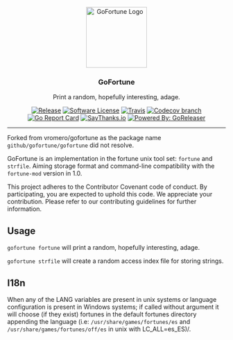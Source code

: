 
<p align="center">
  <img alt="GoFortune Logo" src="https://avatars0.githubusercontent.com/u/29897061?v=3&s=200" height="140" />
  <h3 align="center">GoFortune</h3>
  <p align="center">Print a random, hopefully interesting, adage.</p>
  <p align="center">
    <a href="https://github.com/pcj/gofortune/releases/latest"><img alt="Release" src="https://img.shields.io/github/release/pcj/gofortune.svg?style=flat-square"></a>
    <a href="/LICENSE"><img alt="Software License" src="https://img.shields.io/badge/license-Apache%202-blue.svg?style=flat-square"></a>
    <a href="https://travis-ci.org/pcj/gofortune"><img alt="Travis" src="https://img.shields.io/travis/pcj/gofortune.svg?style=flat-square"></a>
    <a href="https://codecov.io/gh/pcj/gofortune"><img alt="Codecov branch" src="https://img.shields.io/codecov/c/github/pcj/gofortune/master.svg?style=flat-square"></a>
    <a href="https://goreportcard.com/report/github.com/pcj/gofortune"><img alt="Go Report Card" src="https://goreportcard.com/badge/github.com/pcj/gofortune?style=flat-square"></a>
    <a href="https://saythanks.io/to/vromero"><img alt="SayThanks.io" src="https://img.shields.io/badge/SayThanks.io-%E2%98%BC-1EAEDB.svg?style=flat-square"></a>
    <a href="https://github.com/goreleaser"><img alt="Powered By: GoReleaser" src="https://img.shields.io/badge/powered%20by-goreleaser-green.svg?style=flat-square"></a>
  </p>
</p>

---
Forked from vromero/gofortune as the package name `github/gofortune/gofortune` did not resolve.

GoFortune is an implementation in the fortune unix tool set: `fortune` and `strfile`. Aiming storage format and 
command-line    compatibility with the `fortune-mod` version in 1.0.

This project adheres to the Contributor Covenant code of conduct. By participating, you are expected to uphold this code. We appreciate your contribution. Please refer to our contributing guidelines for further information.

## Usage

`gofortune fortune` will print a random, hopefully interesting, adage.
 
`gofortune strfile` will create a random access index file for storing strings.

## I18n

When any of the LANG variables are present in unix systems or language configuration is present in Windows systems;
if called without argument it will choose (if they exist) fortunes in the default fortunes directory appending
the language (i.e: `/usr/share/games/fortunes/es` and `/usr/share/games/fortunes/off/es` in unix with LC_ALL=es_ES)/.
